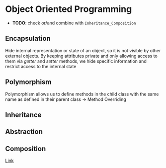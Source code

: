 
# Object Oriented Programming

* **TODO**: check or/and combine with `Inheritance_Composition`

## Encapsulation
Hide internal representation or state of an object, so it is not visible by other external objects.
By keeping attributes private and only allowing access to them via _getter_ and _setter_ methods, we hide specific information and restrict access to the internal state

## Polymorphism
Polymorphism allows us to define methods in the child class with the same name as defined in their parent class -> Method Overriding

## Inheritance

## Abstraction

## Composition

[Link](https://medium.com/@mrfksiv/python-design-patterns-01-introduction-54e681aaf2d0)

<!--stackedit_data:
eyJoaXN0b3J5IjpbLTE3NzA2NTM2NjMsMTM4OTg5MDY4NCwtMz
EzMzY5NzA3LDYwNDc5NzEwNF19
-->